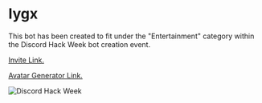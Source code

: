 # Iygx

This bot has been created to fit under the "Entertainment" category within the Discord Hack Week bot creation event.

[Invite Link.](https://discordapp.com/api/oauth2/authorize?client_id=592700488563163136&permissions=8&scope=bot "Invite Link")


[Avatar Generator Link.](http://tinygraphs.com/labs/isogrids/hexa16/Iygx1111121212121222?theme=duskfalling&numcolors=4&size=220&fmt=svg "Avatar Generator Link")

![Discord Hack Week](https://cdn-images-1.medium.com/max/2560/1*lh6NS8hx0pu5mlZeSqnu5w.jpeg)
